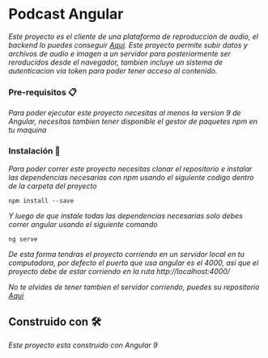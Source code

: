 # Podcast Angular

_Este proyecto es el cliente de una plataforma de reproduccion de audio, el backend lo puedes conseguir [Aqui](https://github.com/Franklingp/podcastBackend). Este proyecto permite subir datos y archivos de audio e imagen a un servidor para posteriormente ser reroducidos desde el navegador, tambien incluye un sistema de autenticacion via token para poder tener acceso al contenido._

### Pre-requisitos 📋

_Para poder ejecutar este proyecto necesitas al menos la version 9 de Angular, necesitas tambien tener disponible el gestor de paquetes npm en tu maquina_

### Instalación 🔧

_Para poder correr este proyecto necesitas clonar el repositorio e instalar las dependencias necesarias con npm usando el siguiente codigo dentro de la carpeta del proyecto_

```
npm install --save
```

_Y luego de que instale todas las dependencias necesarias solo debes correr angular usando el siguiente comando_

```
ng serve
```

_De esta forma tendras el proyecto corriendo en un servidor local en tu computadora, por defecto el puerto que usa angular es el 4000, asi que el proyecto debe de estar corriendo en la ruta http://localhost:4000/_

_No te olvides de tener tambien el servidor corriendo, puedes su repositorio [Aqui](https://github.com/Franklingp/podcastBackend)_

## Construido con 🛠️

_Este proyecto esta construido con Angular 9_
